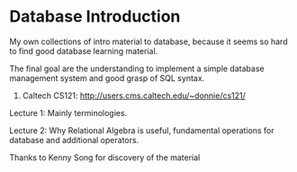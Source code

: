 # Database Introduction
My own collections of intro material to database, because it seems so hard to find good database learning material.

The final goal are the understanding to implement a simple database management system and good grasp of SQL syntax.

1. Caltech CS121: http://users.cms.caltech.edu/~donnie/cs121/

Lecture 1: Mainly terminologies.

Lecture 2: Why Relational Algebra is useful, fundamental operations for database and additional operators. 


Thanks to Kenny Song for discovery of the material
